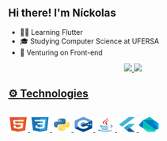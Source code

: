 ## Hi there! I'm Níckolas
- 🧑‍💻 Learning Flutter
- 🎓 Studying Computer Science at UFERSA
- 🧪 Venturing on Front-end

<div align="center">
  <a href="https://github.com/nickolas-silva">
  <img height="180em" src="https://github-readme-stats.vercel.app/api?username=nickolas-silva&show_icons=true&theme=tokyonight&include_all_commits=true&count_private=true"/>
  <img height="180em" src="https://github-readme-stats.vercel.app/api/top-langs/?username=nickolas-silva&layout=compact&langs_count=7&theme=tokyonight"/>
</div>
  
## ⚙️ Technologies
<div style="display: inline_block"><br>
  <img alt="HTML" height="30" width="40" src="https://raw.githubusercontent.com/devicons/devicon/master/icons/html5/html5-original.svg">
  <img alt="CSS" height="30" width="40" src="https://raw.githubusercontent.com/devicons/devicon/master/icons/css3/css3-original.svg">
  <img alt="Python" height="30" width="40" src="https://raw.githubusercontent.com/devicons/devicon/master/icons/python/python-original.svg">
  <img alt="Cpp" height="30" width="40" src="https://raw.githubusercontent.com/devicons/devicon/master/icons/cplusplus/cplusplus-original.svg">
  <img alt="Java" height="30" width="40" src="https://raw.githubusercontent.com/devicons/devicon/master/icons/java/java-original.svg">
  <img alt="Flutter" height="30" width="40" src="https://raw.githubusercontent.com/devicons/devicon/master/icons/flutter/flutter-original.svg">
  <img alt="Dart" height="30" width="40" src="https://raw.githubusercontent.com/devicons/devicon/master/icons/dart/dart-original.svg">
</div>
   
